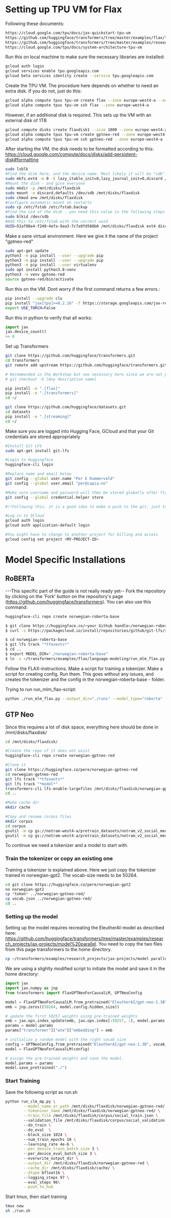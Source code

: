 
# Setting up TPU VM for Flax
Following these documents:
```bash
https://cloud.google.com/tpu/docs/jax-quickstart-tpu-vm
https://github.com/huggingface/transformers/tree/master/examples/flax/language-modeling#masked-language-modeling
https://github.com/huggingface/transformers/tree/master/examples/research_projects/jax-projects#how-to-install-relevant-libraries
https://cloud.google.com/tpu/docs/system-architecture-tpu-vm
```

Run this on local machine to make sure the necessary libraries are installed:
```bash
gcloud auth login
gcloud services enable tpu.googleapis.com
gcloud beta services identity create --service tpu.googleapis.com
```

Create the TPU VM. The procedure here depends on whether to need an extra disk. If you do not, just do this:
```bash
gcloud alpha compute tpus tpu-vm create flax --zone europe-west4-a --accelerator-type v3-8 --version v2-alpha
gcloud alpha compute tpus tpu-vm ssh flax --zone europe-west4-a
```

However, if an additional disk is required. This sets up the VM with an external disk of 1TB
```bash
gcloud compute disks create flaxdisk1 --size 1000 --zone europe-west4-a
gcloud alpha compute tpus tpu-vm create gptneo-red --zone europe-west4-a --accelerator-type v3-8 --version v2-alpha --data-disk source=projects/nancy-194708/zones/europe-west4-a/disks/flaxdisk1
gcloud alpha compute tpus tpu-vm ssh gptneo-red --zone europe-west4-a
```

After starting the VM, the disk needs to be formatted according to this: https://cloud.google.com/compute/docs/disks/add-persistent-disk#formatting
```bash
sudo lsblk
#Find the disk here, and the device name. Most likely it will be "sdb". Given that name, procede with 
sudo mkfs.ext4 -m 0 -E lazy_itable_init=0,lazy_journal_init=0,discard /dev/sdb
#Mount the disk - and give everyone 
sudo mkdir -p /mnt/disks/flaxdisk
sudo mount -o discard,defaults /dev/sdb /mnt/disks/flaxdisk
sudo chmod a+w /mnt/disks/flaxdisk
#Configure automatic mount on restarts
sudo cp /etc/fstab /etc/fstab.backup
#Find the uid of the disk - you need this value in the following steps
sudo blkid /dev/sdb
#Add this to /etc/fstab with the correct uuid
UUID=52af08e4-f249-4efa-9aa3-7c7a9fd560b0 /mnt/disks/flaxdisk ext4 discard,defaults,nofail 0 2
```
Make a sane virtual environment. Here we give it the name of the project "gptneo-red"
```bash
sudo apt-get update
python3 -m pip install --user --upgrade pip
python3 -m pip install --user --upgrade pip
python3 -m pip install --user virtualenv
sudo apt install python3.8-venv
python3 -m venv gptneo-red
source gptneo-red/bin/activate
```

Run this on the VM. Dont worry if the first command returns a few errors.:
```bash
pip install --upgrade clu
pip install "jax[tpu]>=0.2.16" -f https://storage.googleapis.com/jax-releases/libtpu_releases.html
export USE_TORCH=False
```

Run this in python to verify that all works:
```python
import jax
jax.device_count()
>> 8
```

Set up Transformers
```bash
git clone https://github.com/huggingface/transformers.git
cd transformers
git remote add upstream https://github.com/huggingface/transformers.git

# Recommended in the Workshop but noe necessary here since we are not planning on making changes here
# git checkout -b [Any descriptive name]

pip install -e ".[flax]"
pip install -e ".[transformers]"
cd ~/

git clone https://github.com/huggingface/datasets.git
cd datasets
pip install -e ".[streaming]"
cd ~/
```

Make sure you are logged into Hugging Face, GCloud and that your Git credentials are stored appropriately
```bash
#Install Git LFS
sudo apt-get install git-lfs

#Login to Huggingface
huggingface-cli login

#Replace name and email below
git config --global user.name "Per E Kummervold" 
git config --global user.email "per@capia.no"

#Make sure username and password will then be stored globally after first login
git config --global credential.helper store

#!!Following this, it is a good idea to make a push to the git, just to make sure your username is saved. If not, the scripts below might crash after the first epoch

#Log in to GCloud
gcloud auth login
gcloud auth application-default login 

#You might have to change to another project for billing and access
gcloud config set project <MY-PROJECT-ID>
```

# Model Specific Installations

## RoBERTa
---This specific part of the guide is not really ready yet--
Fork the repository by clicking on the 'Fork' button on the repository's page (https://github.com/huggingface/transformers). You can also use this command:
```bash
huggingface-cli repo create norwegian-roberta-base

$ git clone https://huggingface.co/<your Github handle>/norwegian-roberta-base
$ curl -s https://packagecloud.io/install/repositories/github/git-lfs/script.deb.sh | sudo bash

$ cd norwegian-roberta-base
$ git lfs track "*tfevents*"
$ cd ..
$ export MODEL_DIR="./norwegian-roberta-base"
$ ln -s ~/transformers/examples/flax/language-modeling/run_mlm_flax.py run_mlm_flax.py

```

Follow the FLAX-instructions. Make a script for training a tokenizer. Make a script for creating config. Run them. This goes without any issues, and creates the tokenizer and the config in the norwegian-roberta-base - folder.


Trying to run run_mlm_flax-script:
```bash
python ./run_mlm_flax.py --output_dir="./runs" --model_type="roberta" --config_name="${MODEL_DIR}" --tokenizer_name="${MODEL_DIR}" --dataset_name="oscar" --dataset_config_name="unshuffled_deduplicated_no" --max_seq_length="128" --weight_decay="0.01" --per_device_train_batch_size="128" --per_device_eval_batch_size="128"  --learning_rate="3e-4" --warmup_steps="1000" --overwrite_output_dir --pad_to_max_length --num_train_epochs="10" --adam_beta1="0.9" --adam_beta2="0.98"
```

## GTP Neo
Since this requires a lot of disk space, everything here should be done in /mnt/disks/flaxdisk/

```bash
cd /mnt/disks/flaxdisk/

#Create the repo if it does not exist
huggingface-cli repo create norwegian-gptneo-red

#Clone it
git clone https://huggingface.co/pere/norwegian-gptneo-red
cd norwegian-gptneo-red
git lfs track "*tfevents*"
git lfs track "*model*"
transformers-cli lfs-enable-largefiles /mnt/disks/flaxdisk/norwegian-gptneo-red/
cd ..

#Make cache dir
mkdir cache

#Copy and rename corpus files
mkdir corpus
cd corpus
gsutil -m cp gs://notram-west4-a/pretrain_datasets/notram_v2_social_media/splits/social_train.jsonl social_train.json
gsutil -m cp gs://notram-west4-a/pretrain_datasets/notram_v2_social_media/splits/social_validation.jsonl social_validation.json

```

To continue we need a tokenizer and a model to start with.

### Train the tokenizer or copy an existing one
Training a tokenizer is explained above. Here we just copy the tokenizer trained in norwegian-gpt2. The vocab-size needs to be 50264.
```bash
cd git clone https://huggingface.co/pere/norwegian-gpt2
no norwegian-gpt2
cp *token* ../norwegian-gptneo-red/
cp vocab.json ../norwegian-gptneo-red/
cd ..
```

### Setting up the model
Setting up the model requires recreating the EleutherAI-model as described here: https://github.com/huggingface/transformers/tree/master/examples/research_projects/jax-projects/model%20parallel. You need to copy the two files from this page transformers to the home directory.

```bash
cp ~/transformers/examples/research_projects/jax-projects/model parallel/*.py ../norwegian-gptneo-red/
```

We are using a slighlty modified script to initiate the model and save it in the home directory:
```python
import jax
import jax.numpy as jnp
from transformers import FlaxGPTNeoForCausalLM, GPTNeoConfig

model = FlaxGPTNeoForCausalLM.from_pretrained("EleutherAI/gpt-neo-1.3B")
emb = jnp.zeros((50264, model.config.hidden_size))

# update the first 50257 weights using pre-trained weights
emb = jax.ops.index_update(emb, jax.ops.index[:50257, :], model.params["transformer"]["wte"]["embedding"])
params = model.params
params["transformer"]["wte"]["embedding"] = emb

# initialize a random model with the right vocab_size
config = GPTNeoConfig.from_pretrained("EleutherAI/gpt-neo-1.3B", vocab_size=50264)
model = FlaxGPTNeoForCausalLM(config)

# assign the pre-trained weights and save the model.
model.params = params
model.save_pretrained("./")
```

### Start Training
Save the following script as run.sh
```bash
python run_clm_mp.py \
        --model_name_or_path /mnt/disks/flaxdisk/norwegian-gptneo-red/ \
        --tokenizer_name /mnt/disks/flaxdisk/norwegian-gptneo-red/ \
        --train_file /mnt/disks/flaxdisk/corpus/social_train.json \ 
        --validation_file /mnt/disks/flaxdisk/corpus/social_validation.json \   
        --do_train \ 
        --do_eval  \   
        --block_size 1024 \     
        --num_train_epochs 10 \     
        --learning_rate 4e-6 \
        --per_device_train_batch_size 3 \ 
        --per_device_eval_batch_size 3 \    
        --overwrite_output_dir \
        --output_dir /mnt/disks/flaxdisk/norwegian-gptneo-red \
        --cache_dir /mnt/disks/flaxdisk/cache/ \
        --dtype bfloat16 \   
        --logging_steps 97 \ 
        --eval_steps 96\
        --push_to_hub
```

Start tmux, then start training
```bash
tmux new
sh ./run.sh
```




